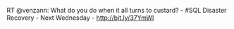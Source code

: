 <!--
id: 240083658
link: http://kevinisom.info/post/240083658/rt-venzann-what-do-you-do-when-it-all-turns-to
slug: rt-venzann-what-do-you-do-when-it-all-turns-to
date: Wed Nov 11 2009 21:14:29 GMT+1300 (NZDT)
raw: {"blog_name":"kevinisom","id":240083658,"post_url":"http://kevinisom.info/post/240083658/rt-venzann-what-do-you-do-when-it-all-turns-to","slug":"rt-venzann-what-do-you-do-when-it-all-turns-to","type":"text","date":"2009-11-11 08:14:29 GMT","timestamp":1257927269,"state":"published","format":"html","reblog_key":"NzLsi7EP","tags":[],"short_url":"http://tmblr.co/Zw68YyEJsBA","highlighted":[],"feed_item":"http://twitter.com/kev_nz/statuses/5612524410","from_feed_id":"650289","note_count":0,"title":null,"body":"<p>RT @venzann: What do you do when it all turns to custard? - #SQL Disaster Recovery - Next Wednesday - <a href=\"http://bit.ly/37YmWl\" target=\"_blank\">http://bit.ly/37YmWl</a></p>"}
publish: 2009-11-011
tags: 
title: null
-->


RT @venzann: What do you do when it all turns to custard? - \#SQL
Disaster Recovery - Next Wednesday - <http://bit.ly/37YmWl>


